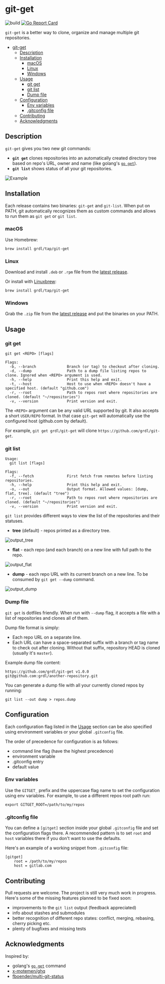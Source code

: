 
# git-get

![build](https://github.com/grdl/git-get/workflows/build/badge.svg)
[![Go Report Card](https://goreportcard.com/badge/github.com/grdl/git-get)](https://goreportcard.com/report/github.com/grdl/git-get)

`git-get` is a better way to clone, organize and manage multiple git repositories. 

- [git-get](#git-get)
  - [Description](#description)
  - [Installation](#installation)
    - [macOS](#macos)
    - [Linux](#linux)
    - [Windows](#windows)
  - [Usage](#usage)
    - [git get](#git-get-1)
    - [git list](#git-list)
    - [Dump file](#dump-file)
  - [Configuration](#configuration)
    - [Env variables](#env-variables)
    - [.gitconfig file](#gitconfig-file)
  - [Contributing](#contributing)
  - [Acknowledgments](#acknowledgments)

## Description

`git-get` gives you two new git commands:
- **`git get`** clones repositories into an automatically created directory tree based on repo's URL, owner and name (like golang's [`go get`](https://golang.org/cmd/go/)).
- **`git list`** shows status of all your git repositories.

![Example](./docs/example.svg)

## Installation

Each release contains two binaries: `git-get` and `git-list`. When put on PATH, git automatically recognizes them as custom commands and allows to run them as `git get` or `git list`.

### macOS

Use Homebrew:
```
brew install grdl/tap/git-get
```

### Linux

Download and install `.deb` or `.rpm` file from the [latest release](https://github.com/grdl/git-get/releases/latest).

Or install with [Linuxbrew](https://docs.brew.sh/Homebrew-on-Linux):
```
brew install grdl/tap/git-get
```

### Windows

Grab the `.zip` file from the [latest release](https://github.com/grdl/git-get/releases/latest) and put the binaries on your PATH.


## Usage

### git get
```
git get <REPO> [flags]

Flags:
  -b, --branch              Branch (or tag) to checkout after cloning.
  -d, --dump                Path to a dump file listing repos to clone. Ignored when <REPO> argument is used.
  -h, --help                Print this help and exit.
  -t, --host                Host to use when <REPO> doesn't have a specified host. (default "github.com")
  -r, --root                Path to repos root where repositories are cloned. (default "~/repositories")
  -v, --version             Print version and exit.
```

The `<REPO>` argument can be any valid URL supported by git. It also accepts a short `USER/REPO` format. In that case `git-get` will automatically use the configured host (github.com by default).

For example, `git get grdl/git-get` will clone `https://github.com/grdl/git-get`.


### git list
```
Usage:
  git list [flags]

Flags:
  -f, --fetch               First fetch from remotes before listing repositories.
  -h, --help                Print this help and exit.
  -o, --out                 Output format. Allowed values: [dump, flat, tree]. (default "tree")
  -r, --root                Path to repos root where repositories are cloned. (default "~/repositories")
  -v, --version             Print version and exit.
```

`git list` provides different ways to view the list of the repositories and their statuses.

- **tree** (default) - repos printed as a directory tree.

![output_tree](./docs/out_tree.png)

- **flat** - each repo (and each branch) on a new line with full path to the repo.

![output_flat](./docs/out_flat.png)

- **dump** - each repo URL with its current branch on a new line. To be consumed by `git get --dump` command.

![output_dump](./docs/out_dump.png)

### Dump file

`git get` is dotfiles friendly. When run with `--dump` flag, it accepts a file with a list of repositories and clones all of them.

Dump file format is simply:
- Each repo URL on a separate line.
- Each URL can have a space-separated suffix with a branch or tag name to check out after cloning. Without that suffix, repository HEAD is cloned (usually it's `master`).

Example dump file content:
```
https://github.com/grdl/git-get v1.0.0
git@github.com:grdl/another-repository.git
```

You can generate a dump file with all your currently cloned repos by running:
```
git list --out dump > repos.dump
``` 

## Configuration

Each configuration flag listed in the [Usage](#Usage) section can be also specified using environment variables or your global `.gitconfig` file.

The order of precedence for configuration is as follows:
- command line flag (have the highest precedence)
- environment variable
- .gitconfig entry
- default value


### Env variables

Use the `GITGET_` prefix and the uppercase flag name to set the configuration using env variables. For example, to use a different repos root path run:
```
export GITGET_ROOT=/path/to/my/repos
```

### .gitconfig file

You can define a `[gitget]` section inside your global `.gitconfig` file and set the configuration flags there. A recommended pattern is to set `root` and `host` variables there if you don't want to use the defaults. 

Here's an example of a working snippet from `.gitconfig` file:
```
[gitget]
    root = /path/to/my/repos
    host = gitlab.com
```


## Contributing

Pull requests are welcome. The project is still very much work in progress. Here's some of the missing features planned to be fixed soon:
- improvements to the `git list` output (feedback appreciated)
- info about stashes and submodules
- better recognition of different repo states: conflict, merging, rebasing, cherry picking etc.
- plenty of bugfixes and missing tests


## Acknowledgments

Inspired by:
- golang's [`go get`](https://golang.org/cmd/go/) command
- [x-motemen/ghq](https://github.com/x-motemen/ghq)
- [fboender/multi-git-status](https://github.com/fboender/multi-git-status)

